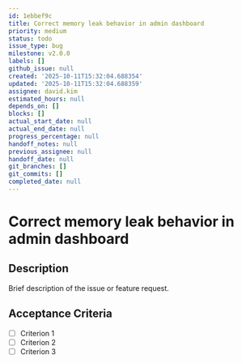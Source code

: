 ```yaml
---
id: 1ebbef9c
title: Correct memory leak behavior in admin dashboard
priority: medium
status: todo
issue_type: bug
milestone: v2.0.0
labels: []
github_issue: null
created: '2025-10-11T15:32:04.688354'
updated: '2025-10-11T15:32:04.688359'
assignee: david.kim
estimated_hours: null
depends_on: []
blocks: []
actual_start_date: null
actual_end_date: null
progress_percentage: null
handoff_notes: null
previous_assignee: null
handoff_date: null
git_branches: []
git_commits: []
completed_date: null
---
```


# Correct memory leak behavior in admin dashboard

## Description

Brief description of the issue or feature request.

## Acceptance Criteria

- [ ] Criterion 1
- [ ] Criterion 2
- [ ] Criterion 3